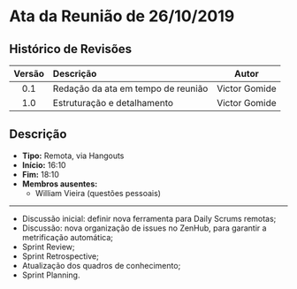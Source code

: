 # Ata da Reunião de 26/10/2019

## Histórico de Revisões

|Versão|Descrição|Autor|
|:----:|:--------|:---:|
|0.1|Redação da ata em tempo de reunião|Victor Gomide|
|1.0|Estruturação e detalhamento|Victor Gomide|

## Descrição
* **Tipo:** Remota, via Hangouts
* **Início:** 16:10
* **Fim:** 18:10
* **Membros ausentes:**
    - William Vieira (questões pessoais)

***

* Discussão inicial: definir nova ferramenta para Daily Scrums remotas;
* Discussão: nova organização de issues no ZenHub, para garantir a metrificação automática;
* Sprint Review;
* Sprint Retrospective;
* Atualização dos quadros de conhecimento;
* Sprint Planning.

